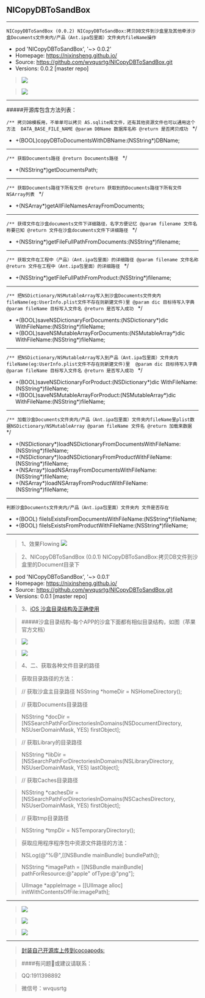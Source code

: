 ## NICopyDBToSandBox

---
`NICopyDBToSandBox (0.0.2)
   NICopyDBToSandBox:拷贝DB文件到沙盒里及其他牵涉沙盒Documents文件夹内/产品（Ant.ipa包里面）文件夹内fileName操作`
   - pod 'NICopyDBToSandBox', '~> 0.0.2'
   - Homepage: https://nixinsheng.github.io/
   - Source:   https://github.com/wvqusrtg/NICopyDBToSandBox.git
   - Versions: 0.0.2 [master repo]
>![](./Res/10、0.0.2.png)

>![](./Res/11、0.0.2.png)

---
#####开源库包含方法列表：

`/**
 拷贝DB模板用，不单单可以拷贝 AS.sqlite库文件，还有其他资源文件也可以通用这个方法  DATA_BASE_FILE_NAME
 @param DBName 数据库名称
 @return 是否拷贝成功
` */
- +(BOOL)copyDBToDocumentsWithDBName:(NSString*)DBName;
---
`/**
 获取Documents路径
 @return Documents路径
` */
- +(NSString*)getDocumentsPath;
---
`/**
 获取Documents路径下所有文件
 @return 获取到的Documents路径下所有文件NSArray列表
` */
- +(NSArray*)getAllFileNamesArrayFromDocuments;
---
`/**
 获得文件在沙盒documents文件下详细路径，名字方便记忆
 @param filename 文件名称要已知
 @return 文件在沙盒documents文件下详细路径
` */
- +(NSString*)getFileFullPathFromDocuments:(NSString*)filename;
---
`/**
 获取文件在工程中（产品）（Ant.ipa包里面）的详细路径
 @param filename 文件名称
 @return 文件在工程中（Ant.ipa包里面）的详细路径
` */
- +(NSString*)getFileFullPathFromProduct:(NSString*)filename;
---
`/**
 把NSDictionary/NSMutableArray写入到沙盒Documents文件夹内fileName(eg:UserInfo.plist文件不存在则新建文件)里
 @param dic 目标待写入字典
 @param fileName 目标写入文件名
 @return 是否写入成功
` */
- +(BOOL)saveNSDictionaryForDocuments:(NSDictionary*)dic WithFileName:(NSString*)fileName;
- +(BOOL)saveNSMutableArrayForDocuments:(NSMutableArray*)dic WithFileName:(NSString*)fileName;
---
`/**
 把NSDictionary/NSMutableArray写入到产品（Ant.ipa包里面）文件夹内fileName(eg:UserInfo.plist文件不存在则新建文件)里 
 @param dic 目标待写入字典
 @param fileName 目标写入文件名
 @return 是否写入成功
` */
- +(BOOL)saveNSDictionaryForProduct:(NSDictionary*)dic WithFileName:(NSString*)fileName;
- +(BOOL)saveNSMutableArrayForProduct:(NSMutableArray*)dic WithFileName:(NSString*)fileName;
---
`/**
 加载沙盒Documents文件夹内/产品（Ant.ipa包里面）文件夹内fileName里plist数据NSDictionary/NSMutableArray
 @param fileName 文件名
 @return 加载来数据
` */
- +(NSDictionary*)loadNSDictionaryFromDocumentsWithFileName:(NSString*)fileName;
- +(NSDictionary*)loadNSDictionaryFromProductWithFileName:(NSString*)fileName;
- +(NSArray*)loadNSArrayFromDocumentsWithFileName:(NSString*)fileName;
- +(NSArray*)loadNSArrayFromProductWithFileName:(NSString*)fileName;
---
`判断沙盒Documents文件夹内/产品（Ant.ipa包里面）文件夹内 文件是否存在`
- +(BOOL) fileIsExistsFromDocumentsWithFileName:(NSString*)fileName;
- +(BOOL) fileIsExistsFromProductWithFileName:(NSString*)fileName;
---
>1、效果Flowing
![](./Res/Result.png)

>2、NICopyDBToSandBox (0.0.1)
   NICopyDBToSandBox:拷贝DB文件到沙盒里的Document目录下
   - pod 'NICopyDBToSandBox', '~> 0.0.1'
   - Homepage: https://nixinsheng.github.io/
   - Source:   https://github.com/wvqusrtg/NICopyDBToSandBox.git
   - Versions: 0.0.1 [master repo]

>3、[iOS 沙盒目录结构及正确使用](http://www.jianshu.com/p/dd3f120eb249)

>#####沙盒目录结构-每个APP的沙盒下面都有相似目录结构，如图（苹果官方文档）

>![](http://upload-images.jianshu.io/upload_images/550988-e380ff054e24eb8a.png?imageMogr2/auto-orient/strip%7CimageView2/2/w/1240)

>![](http://upload-images.jianshu.io/upload_images/550988-e6d3ef186a8c1d62.jpg?imageMogr2/auto-orient/strip%7CimageView2/2/w/1240)

>4、二、获取各种文件目录的路径

>获取目录路径的方法：

>// 获取沙盒主目录路径
>NSString *homeDir = NSHomeDirectory();

>// 获取Documents目录路径

>NSString *docDir = [NSSearchPathForDirectoriesInDomains(NSDocumentDirectory, NSUserDomainMask, YES) firstObject];

>// 获取Library的目录路径

>NSString *libDir = [NSSearchPathForDirectoriesInDomains(NSLibraryDirectory, NSUserDomainMask, YES) lastObject];

>// 获取Caches目录路径

>NSString *cachesDir = [NSSearchPathForDirectoriesInDomains(NSCachesDirectory, NSUserDomainMask, YES) firstObject];

>// 获取tmp目录路径

>NSString *tmpDir =  NSTemporaryDirectory();

>获取应用程序程序包中资源文件路径的方法：

>NSLog(@"%@",[[NSBundle mainBundle] bundlePath]);

>NSString *imagePath = [[NSBundle mainBundle] pathForResource:@"apple" ofType:@"png"];

>UIImage *appleImage = [[UIImage alloc] initWithContentsOfFile:imagePath];
---

>![](./Res/7.png)

>![](./Res/8.png)

>![](./Res/9.png)


---

>[封装自己开源库上传到cocoapods:](./封装开源库上传到cocoapods.md)

>####有问题或建议请联系：

>QQ:1911398892

>微信号：wvqusrtg